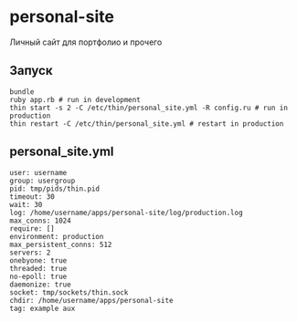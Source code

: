 # personal-site

Личный сайт для портфолио и прочего

## Запуск

```
bundle
ruby app.rb # run in development
thin start -s 2 -C /etc/thin/personal_site.yml -R config.ru # run in production
thin restart -C /etc/thin/personal_site.yml # restart in production
```

## personal_site.yml

```
user: username
group: usergroup
pid: tmp/pids/thin.pid
timeout: 30
wait: 30
log: /home/username/apps/personal-site/log/production.log
max_conns: 1024
require: []
environment: production
max_persistent_conns: 512
servers: 2
onebyone: true
threaded: true
no-epoll: true
daemonize: true
socket: tmp/sockets/thin.sock
chdir: /home/username/apps/personal-site
tag: example aux
```
